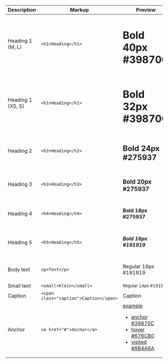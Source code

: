 | Description       | Markup                                 | Preview                                                                                                                                                                                                                              |
| ----------------- | -------------------------------------- | ------------------------------------------------------------------------------------------------------------------------------------------------------------------------------------------------------------------------------------ |
| Heading 1 (M, L)  | `<h1>Heading</h1>`                     | <h1>Bold 40px #39870C</h1>                                                                                                                                                                                                           |
| Heading 1 (XS, S) | `<h1>Heading</h1>`                     | <h1 class="example-as-small">Bold 32px #39870C</h1>                                                                                                                                                                                  |
| Heading 2         | `<h2>Heading</h2>`                     | <h2>Bold 24px #275937</h2>                                                                                                                                                                                                           |
| Heading 3         | `<h3>Heading</h3>`                     | <h3>Bold 20px #275937</h3>                                                                                                                                                                                                           |
| Heading 4         | `<h4>Heading</h4>`                     | <h4>Bold 18px #275937</h4>                                                                                                                                                                                                           |
| Heading 5         | `<h5>Heading</h5>`                     | <h5>Bold 16px #191919</h5>                                                                                                                                                                                                           |
| Body text         | `<p>Text</p>`                          | <p>Regular 16px #191919</p>                                                                                                                                                                                                          |
| Small text        | `<small>Klein</small>`                 | <small>Regular 14px #191919</small>                                                                                                                                                                                                  |
| Caption           | `<span class="caption">Caption</span>` | <span class="caption">Caption</span>                                                                                                                                                                                                 |
| Anchor            | `<a href="#">Anchor</a>`               | <a href="#" id="anchor-example">example</a><ul><li><a href="#" class="static">anchor #39870C</a></li><li><a href="#" class="static-hover">hover #676CB0</a></li><li><a href="#" class="static-visited">visited #8B4A6A</a></li></ul> |

<script>
  document.getElementById('anchor-example').setAttribute('href', '#' + (+new Date()));
</script>
